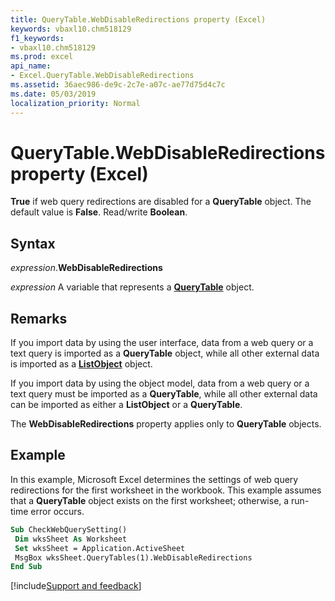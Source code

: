 ```yaml
---
title: QueryTable.WebDisableRedirections property (Excel)
keywords: vbaxl10.chm518129
f1_keywords:
- vbaxl10.chm518129
ms.prod: excel
api_name:
- Excel.QueryTable.WebDisableRedirections
ms.assetid: 36aec986-de9c-2c7e-a07c-ae77d75d4c7c
ms.date: 05/03/2019
localization_priority: Normal
---
```



# QueryTable.WebDisableRedirections property (Excel)

**True** if web query redirections are disabled for a **QueryTable** object. The default value is **False**. Read/write **Boolean**.


## Syntax

_expression_.**WebDisableRedirections**

_expression_ A variable that represents a **[QueryTable](Excel.QueryTable.md)** object.


## Remarks

If you import data by using the user interface, data from a web query or a text query is imported as a **QueryTable** object, while all other external data is imported as a **[ListObject](Excel.ListObject.md)** object.

If you import data by using the object model, data from a web query or a text query must be imported as a **QueryTable**, while all other external data can be imported as either a **ListObject** or a **QueryTable**.

The **WebDisableRedirections** property applies only to **QueryTable** objects.


## Example

In this example, Microsoft Excel determines the settings of web query redirections for the first worksheet in the workbook. This example assumes that a **QueryTable** object exists on the first worksheet; otherwise, a run-time error occurs.

```vb
Sub CheckWebQuerySetting() 
 Dim wksSheet As Worksheet 
 Set wksSheet = Application.ActiveSheet 
 MsgBox wksSheet.QueryTables(1).WebDisableRedirections 
End Sub
```




[!include[Support and feedback](~/includes/feedback-boilerplate.md)]